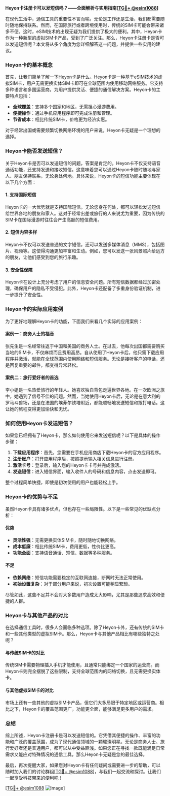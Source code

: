 **Heyon卡注册卡可以发短信吗？——全面解析与实用指南[[TG💪+ @esim1088](https://t.me/s/esim1088)]**

在现代生活中，通信工具的重要性不言而喻。无论是工作还是生活，我们都需要随时随地保持联系。然而，在国际旅行或者跨境使用时，传统的SIM卡可能会带来诸多不便。这时，eSIM技术的出现无疑为我们提供了极大的便利。其中，Heyon卡作为一种新型的虚拟SIM卡产品，受到了广泛关注。那么，Heyon卡注册卡是否可以发送短信呢？本文将从多个角度为您详细解答这一问题，并提供一些实用的建议。

### Heyon卡的基本概念

首先，让我们简单了解一下Heyon卡是什么。Heyon卡是一种基于eSIM技术的虚拟SIM卡，用户无需更换实体SIM卡即可在全球范围内使用移动网络服务。它支持多种语言和多国运营商，为用户提供灵活、便捷的通信解决方案。Heyon卡的主要特点包括：

- **全球覆盖**：支持多个国家和地区，无需担心漫游费用。
- **便捷操作**：通过手机应用程序即可完成注册和管理。
- **节省成本**：相比传统SIM卡，价格更为经济实惠。

对于经常出国或需要频繁切换网络环境的用户来说，Heyon卡无疑是一个理想的选择。

### Heyon卡能否发送短信？

关于Heyon卡是否可以发送短信的问题，答案是肯定的。Heyon卡不仅支持语音通话功能，还支持发送和接收短信。这意味着您可以通过Heyon卡随时随地与家人、朋友保持联系，无论身处何地。具体来说，Heyon卡的短信功能主要体现在以下几个方面：

#### 1. 支持国际短信
Heyon卡的一大优势就是支持国际短信。无论您身在何处，都可以轻松发送短信给世界各地的朋友和家人。这对于经常出差或旅行的人来说尤为重要，因为传统的SIM卡在国际漫游时往往会产生高额的短信费用。

#### 2. 短信内容多样
Heyon卡不仅可以发送普通的文字短信，还可以发送多媒体消息（MMS），包括图片、视频等。这使得沟通更加丰富和生动。例如，您可以发送一张风景照片给远方的朋友，让他们感受到您的旅行乐趣。

#### 3. 安全性保障
Heyon卡在设计上充分考虑了用户的信息安全问题。所有短信数据都经过加密处理，确保用户的隐私不受侵犯。此外，Heyon卡还配备了多重身份验证机制，进一步提升了安全性。

### Heyon卡的实际应用案例

为了更好地理解Heyon卡的功能，下面我们来看几个实际的应用案例：

#### 案例一：商务人士的福音
张先生是一名经常往返于中国和美国的商务人士。在过去，他每次出国都需要购买当地的SIM卡，不仅麻烦而且费用高昂。自从使用了Heyon卡后，他只需下载应用程序并激活，就能在全球范围内使用网络和短信服务。无论是接听客户的电话，还是回复重要的邮件，都变得异常轻松。

#### 案例二：旅行爱好者的首选
李小姐是一名热爱旅行的年轻人。她喜欢独自背包走遍世界各地。在一次欧洲之旅中，她遇到了信号不佳的问题。然而，当她使用Heyon卡后，无论是在意大利的罗马斗兽场，还是在法国的埃菲尔铁塔附近，都能顺畅地发送短信和拨打电话。这让她的旅程变得更加愉快和无忧。

### 如何使用Heyon卡发送短信？

如果您已经拥有了Heyon卡，那么如何使用它来发送短信呢？以下是具体的操作步骤：

1. **下载应用程序**：首先，您需要在手机应用商店下载Heyon卡的官方应用程序。
2. **注册账户**：打开应用程序后，按照提示输入相关信息进行注册。
3. **激活卡号**：登录后，输入您的Heyon卡卡号并完成激活。
4. **发送短信**：进入短信界面，输入收件人的号码和信息内容，点击发送即可。

整个过程简单快捷，即使是初次使用的用户也能轻松上手。

### Heyon卡的优势与不足

虽然Heyon卡具有诸多优点，但也存在一些局限性。以下是一些常见的优缺点分析：

#### 优势
- **灵活性强**：无需更换实体SIM卡，随时随地切换网络。
- **成本低廉**：相比传统SIM卡，费用更低，性价比更高。
- **功能全面**：支持语音通话、短信、数据等多种服务。

#### 不足
- **依赖网络**：短信功能需要稳定的互联网连接，断网时无法正常使用。
- **初始设置复杂**：对于部分用户来说，初次设置可能稍显繁琐。

尽管如此，这些不足并不会对大多数用户造成太大影响，尤其是那些追求高效和便捷的人群。

### Heyon卡与其他产品的对比

在选择通信工具时，很多人会面临多种选项。除了Heyon卡外，还有传统的SIM卡和一些其他类型的虚拟SIM卡。那么，Heyon卡与其他产品相比有哪些独特之处呢？

#### 与传统SIM卡的对比
传统SIM卡需要物理插入手机才能使用，且通常只能绑定一个国家的运营商。而Heyon卡则完全摆脱了这些限制，支持全球范围内的网络切换，且无需更换实体卡。

#### 与其他虚拟SIM卡的对比
市场上还有一些其他的虚拟SIM卡产品，但它们大多局限于特定地区或运营商。相比之下，Heyon卡的覆盖范围更广，功能更全面，能够满足更多用户的需求。

### 总结

综上所述，Heyon卡注册卡是可以发送短信的。它凭借其便捷的操作、丰富的功能和广泛的覆盖范围，成为了现代通信领域的一颗璀璨明星。无论是商务人士、旅行爱好者还是普通用户，都可以从中受益匪浅。如果您正在寻找一款既能满足日常需求又能应对特殊情况的通信工具，那么Heyon卡无疑是您的最佳选择。

最后，再次提醒大家，如果您对Heyon卡有任何疑问或需要进一步的帮助，可以随时加入我们的讨论群组[[TG💪+ @esim1088](https://t.me/s/esim1088)]，与我们一起交流和探讨。让我们一起享受科技带来的便利吧！

[[TG💪+ @esim1088](https://t.me/s/esim1088) ![Image](https://i.postimg.cc/4NQfJmqS/Snipaste-2025-05-13-00-14-12.png)]
